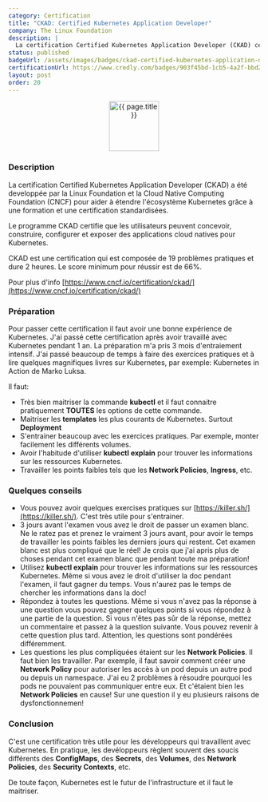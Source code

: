 ```yaml
---
category: Certification
title: "CKAD: Certified Kubernetes Application Developer"
company: The Linux Foundation
description: |
  La certification Certified Kubernetes Application Developer (CKAD) certifie que les utilisateurs peuvent concevoir, construire, configurer et exposer des applications cloud natives pour Kubernetes.
status: published
badgeUrl: /assets/images/badges/ckad-certified-kubernetes-application-developer.png
certificationUrl: https://www.credly.com/badges/903f45bd-1cb5-4a2f-bbd2-67142a43c09c/public_url
layout: post
order: 20
---
```


<p align="center">
<img src="{{ page.badgeUrl }}" alt="{{ page.title }}" style="width: 100px;">
</p>

### Description
La certification Certified Kubernetes Application Developer (CKAD) a été developpée par la Linux Foundation et la Cloud Native Computing Foundation (CNCF) pour aider à étendre l'écosystème Kubernetes grâce à une formation et une certification standardisées. 

Le programme CKAD certifie que les utilisateurs peuvent concevoir, construire, configurer et exposer des applications cloud natives pour Kubernetes.

CKAD est une certification qui est composée de 19 problèmes pratiques et dure 2 heures. Le score minimum pour réussir est de 66%.

Pour plus d'info [https://www.cncf.io/certification/ckad/](https://www.cncf.io/certification/ckad/)

### Préparation
Pour passer cette certification il faut avoir une bonne expérience de Kubernetes. J'ai passé cette certification après avoir travaillé avec Kubernetes pendant 1 an.
La préparation m'a pris 3 mois d'entraiement intensif. 
J'ai passé beaucoup de temps à faire des exercices pratiques et à lire quelques magnifiques livres sur Kubernetes, par exemple: Kubernetes in Action de Marko Luksa.

Il faut:
- Très bien maitriser la commande **kubectl** et il faut connaitre pratiquement **TOUTES** les options de cette commande.
- Maitriser les **templates** les plus courants de Kubernetes. Surtout **Deployment**
- S'entrainer beaucoup avec les exercices pratiques. Par exemple, monter facilement les différents volumes.
- Avoir l'habitude d'utiliser **kubectl explain** pour trouver les informations sur les ressources Kubernetes.
- Travailler les points faibles tels que les **Network Policies**, **Ingress**, etc.

### Quelques conseils
- Vous pouvez avoir quelques exercises pratiques sur [https://killer.sh/](https://killer.sh/). C'est très utile pour s'entrainer.
- 3 jours avant l'examen vous avez le droit de passer un examen blanc. Ne le ratez pas et prenez le vraiment 3 jours avant, pour avoir le temps de travailler les points faibles les derniers jours qui restent. Cet examen blanc est plus compliqué que le réel! Je crois que j'ai apris plus de choses pendant cet examen blanc que pendant toute ma préparation!
- Utilisez **kubectl explain** pour trouver les informations sur les ressources Kubernetes. Même si vous avez le droit d'utiliser la doc pendant l'examen, il faut gagner du temps. Vous n'aurez pas le temps de chercher les informations dans la doc!
- Répondez à toutes les questions. Même si vous n'avez pas la réponse à une question vous pouvez gagner quelques points si vous répondez à une partie de la question.
Si vous n'êtes pas sûr de la réponse, mettez un commentaire et passez à la question suivante. Vous pouvez revenir à cette question plus tard. Attention, les questions sont pondérées différemment.
- Les questions les plus compliquées étaient sur les **Network Policies**. Il faut bien les travailler. Par exemple, il faut savoir comment créer une **Network Policy** pour autoriser les accès à un pod depuis un autre pod ou depuis un namespace. J'ai eu 2 problèmes à résoudre pourquoi les pods ne pouvaient pas communiquer entre eux. Et c'étaient bien les **Network Policies** en cause! Sur une question il y eu plusieurs raisons de dysfonctionnemen!

### Conclusion
C'est une certification très utile pour les développeurs qui travaillent avec Kubernetes. En pratique, les devéloppeurs règlent souvent des soucis différents des **ConfigMaps**, des **Secrets**, des **Volumes**, des **Network Policies**, des **Security Contexts**, etc. 

De toute façon, Kubernetes est le futur de l'infrastructure et il faut le maitriser.